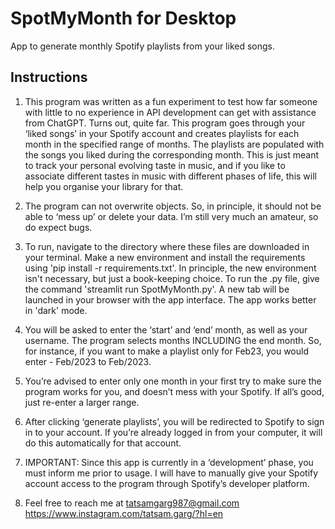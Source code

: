 # SpotMyMonth for Desktop
App to generate monthly Spotify playlists from your liked songs.

## Instructions

1. This program was written as a fun experiment to test how far someone with little to no experience in API development can get with assistance from ChatGPT. Turns out, quite far. This program goes through your ‘liked songs’ in your Spotify account and creates playlists for each month in the specified range of months. The playlists are populated with the songs you liked during the corresponding month. This is just meant to track your personal evolving taste in music, and if you like to associate different tastes in music with different phases of life, this will help you organise your library for that.

2. The program can not overwrite objects. So, in principle, it should not be able to ‘mess up’ or delete your data. I’m still very much an amateur, so do expect bugs. 

3. To run, navigate to the directory where these files are downloaded in your terminal. Make a new environment and install the requirements using 'pip install -r requirements.txt'. In principle, the new environment isn't necessary, but just a book-keeping choice. To run the .py file, give the command 'streamlit run SpotMyMonth.py'. A new tab will be launched in your browser with the app interface. The app works better in 'dark' mode.

3. You will be asked to enter the ‘start’ and ‘end’ month, as well as your username. The program selects months INCLUDING the end month. So, for instance, if you want to make a playlist only for Feb23, you would enter - Feb/2023 to Feb/2023. 

4. You’re advised to enter only one month in your first try to make sure the program works for you, and doesn’t mess with your Spotify. If all’s good, just re-enter a larger range.

5. After clicking ‘generate playlists’, you will be redirected to Spotify to sign in to your account. If you’re already logged in from your computer, it will do this automatically for that account. 

6. IMPORTANT: Since this app is currently in a ‘development’ phase, you must inform me prior to usage. I will have to manually give your Spotify account access to the program through Spotify’s developer platform.

7. Feel free to reach me at 
    tatsamgarg987@gmail.com
    https://www.instagram.com/tatsam.garg/?hl=en
